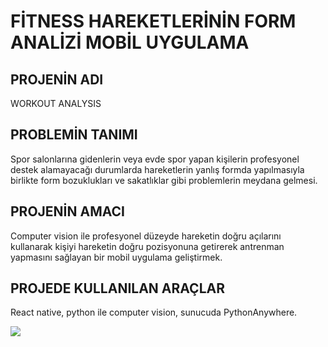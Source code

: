 # FİTNESS HAREKETLERİNİN FORM ANALİZİ MOBİL UYGULAMA

## PROJENİN ADI
WORKOUT ANALYSIS

## PROBLEMİN TANIMI
Spor salonlarına gidenlerin veya evde spor yapan kişilerin profesyonel destek alamayacağı durumlarda hareketlerin yanlış formda yapılmasıyla birlikte form bozuklukları ve sakatlıklar gibi problemlerin meydana gelmesi.

## PROJENİN AMACI
Computer vision ile profesyonel düzeyde hareketin doğru açılarını kullanarak kişiyi hareketin doğru pozisyonuna getirerek antrenman yapmasını sağlayan bir mobil uygulama geliştirmek. 

## PROJEDE KULLANILAN ARAÇLAR
React native, python ile computer vision, sunucuda PythonAnywhere.

![](https://imgyukle.com/f/2022/12/12/Jh9vLU.png)

